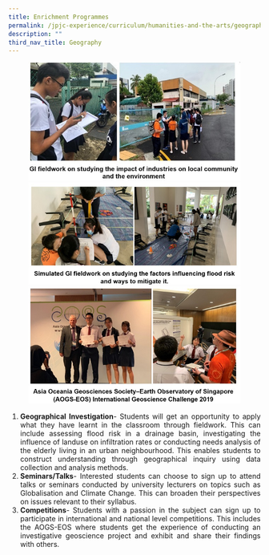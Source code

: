 ```yaml
---
title: Enrichment Programmes
permalink: /jpjc-experience/curriculum/humanities-and-the-arts/geography/enrichment-programmes/
description: ""
third_nav_title: Geography
---
```

<div align=justify>
<figure>
<img src="/images/geog1.jpg">
<img src="/images/geog2.jpg">
<img src="/images/geog3.jpg"></figure>

<ol>
	<li><strong>Geographical Investigation</strong>- Students will get an opportunity to apply what they have learnt in the classroom through fieldwork. This can include assessing flood risk in a drainage basin, investigating the influence of landuse on infiltration rates or conducting needs analysis of the elderly living in an urban neighbourhood. This enables students to construct understanding through geographical inquiry using data collection and analysis methods.</li>
	<li><strong>Seminars/Talks</strong>- Interested students can choose to sign up to attend talks or seminars conducted by university lecturers on topics such as Globalisation and Climate Change. This can broaden their perspectives on issues relevant to their syllabus.</li>
	<li><strong>
Competitions</strong>- Students with a passion in the subject can sign up to participate in international and national level competitions. This includes the AOGS-EOS where students get the experience of conducting an investigative geoscience project and exhibit and share their findings with others.</li></ol>